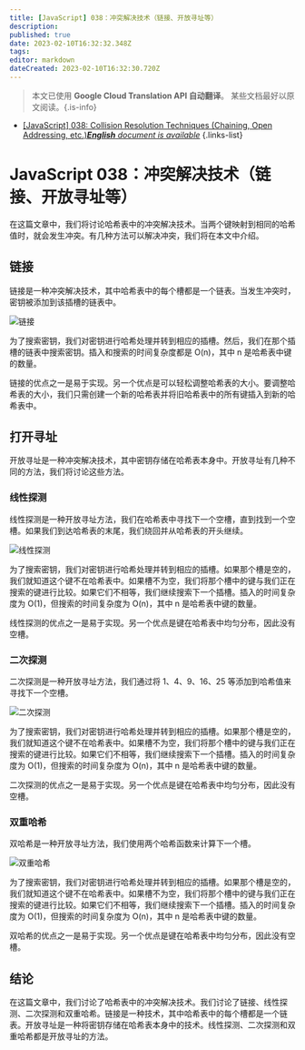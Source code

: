 ```yaml
---
title: [JavaScript] 038：冲突解决技术（链接、开放寻址等）
description: 
published: true
date: 2023-02-10T16:32:32.348Z
tags: 
editor: markdown
dateCreated: 2023-02-10T16:32:30.720Z
---
```


> 本文已使用 **Google Cloud Translation API 自动翻译**。
某些文档最好以原文阅读。{.is-info}



- [[JavaScript] 038: Collision Resolution Techniques (Chaining, Open Addressing, etc.)***English** document is available*](/en/Knowledge-base/Algorithm/javascript-038-collision-resolution-techniques-chaining-open-addressing-etc-)
{.links-list}


# JavaScript 038：冲突解决技术（链接、开放寻址等）

在这篇文章中，我们将讨论哈希表中的冲突解决技术。当两个键映射到相同的哈希值时，就会发生冲突。有几种方法可以解决冲突，我们将在本文中介绍。

## 链接

链接是一种冲突解决技术，其中哈希表中的每个槽都是一个链表。当发生冲突时，密钥被添加到该插槽的链表中。

![链接](https://upload.wikimedia.org/wikipedia/commons/6/6d/Hash_table_3_1_1_0_1_0_0_LL.svg)

为了搜索密钥，我们对密钥进行哈希处理并转到相应的插槽。然后，我们在那个插槽的链表中搜索密钥。插入和搜索的时间复杂度都是 O(n)，其中 n 是哈希表中键的数量。

链接的优点之一是易于实现。另一个优点是可以轻松调整哈希表的大小。要调整哈希表的大小，我们只需创建一个新的哈希表并将旧哈希表中的所有键插入到新的哈希表中。

## 打开寻址

开放寻址是一种冲突解决技术，其中密钥存储在哈希表本身中。开放寻址有几种不同的方法，我们将讨论这些方法。

### 线性探测

线性探测是一种开放寻址方法，我们在哈希表中寻找下一个空槽，直到找到一个空槽。如果我们到达哈希表的末尾，我们绕回并从哈希表的开头继续。

![线性探测](https://upload.wikimedia.org/wikipedia/commons/d/d5/Hash_table_4_1_1_1_1_1_1_LP.svg)

为了搜索密钥，我们对密钥进行哈希处理并转到相应的插槽。如果那个槽是空的，我们就知道这个键不在哈希表中。如果槽不为空，我们将那个槽中的键与我们正在搜索的键进行比较。如果它们不相等，我们继续搜索下一个插槽。插入的时间复杂度为 O(1)，但搜索的时间复杂度为 O(n)，其中 n 是哈希表中键的数量。

线性探测的优点之一是易于实现。另一个优点是键在哈希表中均匀分布，因此没有空槽。

### 二次探测

二次探测是一种开放寻址方法，我们通过将 1、4、9、16、25 等添加到哈希值来寻找下一个空槽。

![二次探测](https://upload.wikimedia.org/wikipedia/commons/5/5f/Hash_table_5_1_1_1_1_1_1_QP.svg)

为了搜索密钥，我们对密钥进行哈希处理并转到相应的插槽。如果那个槽是空的，我们就知道这个键不在哈希表中。如果槽不为空，我们将那个槽中的键与我们正在搜索的键进行比较。如果它们不相等，我们继续搜索下一个插槽。插入的时间复杂度为 O(1)，但搜索的时间复杂度为 O(n)，其中 n 是哈希表中键的数量。

二次探测的优点之一是易于实现。另一个优点是键在哈希表中均匀分布，因此没有空槽。

### 双重哈希

双哈希是一种开放寻址方法，我们使用两个哈希函数来计算下一个槽。

![双重哈希](https://upload.wikimedia.org/wikipedia/commons/4/4a/Hash_table_5_1_1_1_1_1_1_DH.svg)

为了搜索密钥，我们对密钥进行哈希处理并转到相应的插槽。如果那个槽是空的，我们就知道这个键不在哈希表中。如果槽不为空，我们将那个槽中的键与我们正在搜索的键进行比较。如果它们不相等，我们继续搜索下一个插槽。插入的时间复杂度为 O(1)，但搜索的时间复杂度为 O(n)，其中 n 是哈希表中键的数量。

双哈希的优点之一是易于实现。另一个优点是键在哈希表中均匀分布，因此没有空槽。

## 结论

在这篇文章中，我们讨论了哈希表中的冲突解决技术。我们讨论了链接、线性探测、二次探测和双重哈希。链接是一种技术，其中哈希表中的每个槽都是一个链表。开放寻址是一种将密钥存储在哈希表本身中的技术。线性探测、二次探测和双重哈希都是开放寻址的方法。